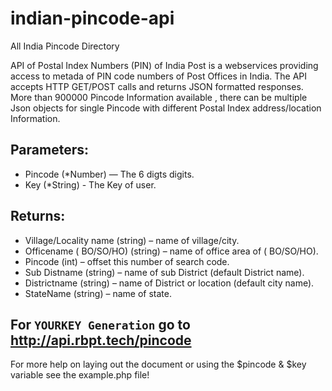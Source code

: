 # indian-pincode-api
All India Pincode Directory

API of Postal Index Numbers (PIN) of India Post is a webservices providing access to metada of PIN code numbers of Post Offices in India. The API accepts HTTP GET/POST calls and returns JSON formatted responses. More than 900000 Pincode Information available , there can be multiple Json objects for single Pincode with different Postal Index address/location Information.

## Parameters:

- Pincode (*Number) — The 6 digts digits.
- Key (*String) - The Key of user.

## Returns:

- Village/Locality name (string) – name of village/city.
- Officename ( BO/SO/HO) (string) – name of office area of ( BO/SO/HO).
- Pincode (int) – offset this number of search code.
- Sub Distname (string) – name of sub District (default District name).
- Districtname (string) – name of District or location (default city name).
- StateName (string) – name of state.

For `YOURKEY Generation`
go to http://api.rbpt.tech/pincode
---

For more help on laying out the document or using the $pincode & $key variable see the example.php file!
